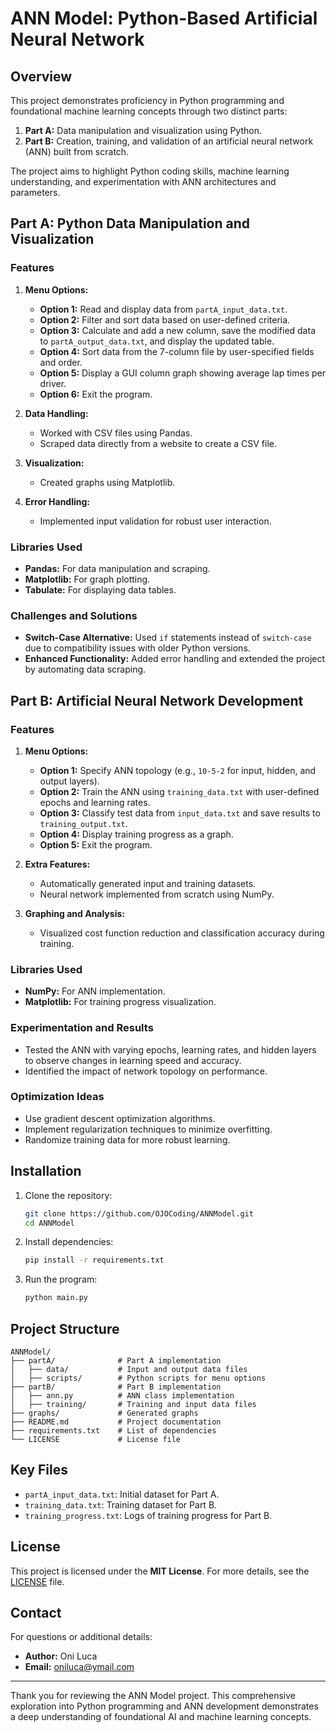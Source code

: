 # ANN Model: Python-Based Artificial Neural Network

## Overview
This project demonstrates proficiency in Python programming and foundational machine learning concepts through two distinct parts:

1. **Part A:** Data manipulation and visualization using Python.
2. **Part B:** Creation, training, and validation of an artificial neural network (ANN) built from scratch.

The project aims to highlight Python coding skills, machine learning understanding, and experimentation with ANN architectures and parameters.

## Part A: Python Data Manipulation and Visualization
### Features
1. **Menu Options:**
   - **Option 1:** Read and display data from `partA_input_data.txt`.
   - **Option 2:** Filter and sort data based on user-defined criteria.
   - **Option 3:** Calculate and add a new column, save the modified data to `partA_output_data.txt`, and display the updated table.
   - **Option 4:** Sort data from the 7-column file by user-specified fields and order.
   - **Option 5:** Display a GUI column graph showing average lap times per driver.
   - **Option 6:** Exit the program.

2. **Data Handling:**
   - Worked with CSV files using Pandas.
   - Scraped data directly from a website to create a CSV file.

3. **Visualization:**
   - Created graphs using Matplotlib.

4. **Error Handling:**
   - Implemented input validation for robust user interaction.

### Libraries Used
- **Pandas:** For data manipulation and scraping.
- **Matplotlib:** For graph plotting.
- **Tabulate:** For displaying data tables.

### Challenges and Solutions
- **Switch-Case Alternative:** Used `if` statements instead of `switch-case` due to compatibility issues with older Python versions.
- **Enhanced Functionality:** Added error handling and extended the project by automating data scraping.

## Part B: Artificial Neural Network Development
### Features
1. **Menu Options:**
   - **Option 1:** Specify ANN topology (e.g., `10-5-2` for input, hidden, and output layers).
   - **Option 2:** Train the ANN using `training_data.txt` with user-defined epochs and learning rates.
   - **Option 3:** Classify test data from `input_data.txt` and save results to `training_output.txt`.
   - **Option 4:** Display training progress as a graph.
   - **Option 5:** Exit the program.

2. **Extra Features:**
   - Automatically generated input and training datasets.
   - Neural network implemented from scratch using NumPy.

3. **Graphing and Analysis:**
   - Visualized cost function reduction and classification accuracy during training.

### Libraries Used
- **NumPy:** For ANN implementation.
- **Matplotlib:** For training progress visualization.

### Experimentation and Results
- Tested the ANN with varying epochs, learning rates, and hidden layers to observe changes in learning speed and accuracy.
- Identified the impact of network topology on performance.

### Optimization Ideas
- Use gradient descent optimization algorithms.
- Implement regularization techniques to minimize overfitting.
- Randomize training data for more robust learning.

## Installation

1. Clone the repository:
   ```bash
   git clone https://github.com/OJOCoding/ANNModel.git
   cd ANNModel
   ```

2. Install dependencies:
   ```bash
   pip install -r requirements.txt
   ```

3. Run the program:
   ```bash
   python main.py
   ```

## Project Structure
```plaintext
ANNModel/
├── partA/              # Part A implementation
│   ├── data/           # Input and output data files
│   ├── scripts/        # Python scripts for menu options
├── partB/              # Part B implementation
│   ├── ann.py          # ANN class implementation
│   ├── training/       # Training and input data files
├── graphs/             # Generated graphs
├── README.md           # Project documentation
├── requirements.txt    # List of dependencies
└── LICENSE             # License file
```

## Key Files
- `partA_input_data.txt`: Initial dataset for Part A.
- `training_data.txt`: Training dataset for Part B.
- `training_progress.txt`: Logs of training progress for Part B.

## License
This project is licensed under the **MIT License**. For more details, see the [LICENSE](LICENSE) file.

## Contact
For questions or additional details:
- **Author:** Oni Luca
- **Email:** [oniluca@ymail.com](mailto:oniluca@ymail.com)

---

Thank you for reviewing the ANN Model project. This comprehensive exploration into Python programming and ANN development demonstrates a deep understanding of foundational AI and machine learning concepts.
